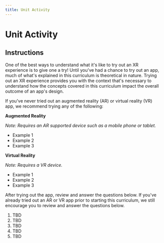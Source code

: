 ```yaml
---
title: Unit Activity
---
```


# Unit Activity

## Instructions

One of the best ways to understand what it's like to try out an XR experience is to give one a try! Until you've had a chance to try out an app, much of what's explained in this curriculum is theoretical in nature. Trying out an XR experience provides you with the context that's necessary to understand how the concepts covered in this curriculum impact the overall outcome of an app's design.

If you've never tried out an augmented reality (AR) or virtual reality (VR) app, we recommend trying any of the following:

**Augmented Reality**

*Note: Requires an AR supported device such as a mobile phone or tablet.*

- Example 1
- Example 2
- Example 3

**Virtual Reality**

*Note: Requires a VR device.*

- Example 1
- Example 2
- Example 3

After trying out the app, review and answer the questions below. If you've already tried out an AR or VR app prior to starting this curriculum, we still encourage you to review and answer the questions below.

1. TBD
1. TBD
1. TBD
1. TBD
1. TBD
